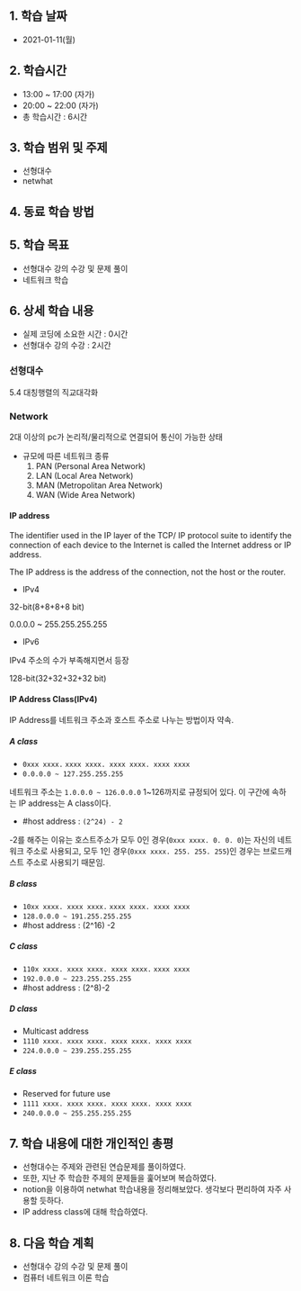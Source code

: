 ## 1. 학습 날짜
+ 2021-01-11(월)

## 2. 학습시간
+ 13:00 ~ 17:00 (자가)   
+ 20:00 ~ 22:00 (자가)
+ 총 학습시간 : 6시간

## 3. 학습 범위 및 주제
+ 선형대수
+ netwhat

## 4. 동료 학습 방법


## 5. 학습 목표
+ 선형대수 강의 수강 및 문제 풀이
+ 네트워크 학습

## 6. 상세 학습 내용
+ 실제 코딩에 소요한 시간 : 0시간    
+ 선형대수 강의 수강 :  2시간 
    
### 선형대수
5.4 대칭행렬의 직교대각화

### Network

2대 이상의 pc가 논리적/물리적으로 연결되어 통신이 가능한 상태

- 규모에 따른 네트워크 종류
    1. PAN (Personal Area Network)
    2. LAN (Local Area Network)
    3. MAN (Metropolitan Area Network)
    4. WAN (Wide Area Network)

#### IP address

The identifier used in the IP layer of the TCP/ IP protocol suite to identify the connection of each device to the Internet is called the Internet address or IP address.

The IP address is the address of the connection, not the host or the router.

- IPv4

32-bit(8+8+8+8 bit)

0.0.0.0 ~ 255.255.255.255

- IPv6

IPv4 주소의 수가 부족해지면서 등장

128-bit(32+32+32+32 bit)

#### IP Address Class(IPv4)
IP Address를 네트워크 주소과 호스트 주소로 나누는 방법이자 약속.

##### A class

- `0xxx xxxx.`  `xxxx xxxx. xxxx xxxx. xxxx xxxx`
- `0.0.0.0 ~ 127.255.255.255`

네트워크 주소는 `1.0.0.0 ~ 126.0.0.0`  1~126까지로 규정되어 있다. 이 구간에 속하는 IP address는 A class이다.

- #host address : `(2^24) - 2`

-2를 해주는 이유는 호스트주소가 모두 0인 경우(`0xxx xxxx. 0. 0. 0`)는 자신의 네트워크 주소로 사용되고, 모두 1인 경우(`0xxx xxxx. 255. 255. 255`)인 경우는 브로드캐스트 주소로 사용되기 때문임.

##### B class

- `10xx xxxx. xxxx xxxx.`  `xxxx xxxx. xxxx xxxx`
- `128.0.0.0 ~ 191.255.255.255`
- #host address : (2^16) -2

##### C class

- `110x xxxx. xxxx xxxx. xxxx xxxx.`  `xxxx xxxx`
- `192.0.0.0 ~ 223.255.255.255`
- #host address : (2^8)-2

##### D class

- Multicast address
- `1110 xxxx. xxxx xxxx. xxxx xxxx. xxxx xxxx`
- `224.0.0.0 ~ 239.255.255.255`

##### E class

- Reserved for future use
- `1111 xxxx. xxxx xxxx. xxxx xxxx. xxxx xxxx`
- `240.0.0.0 ~ 255.255.255.255`


## 7. 학습 내용에 대한 개인적인 총평
+ 선형대수는 주제와 관련된 연습문제를 풀이하였다.
+ 또한, 지난 주 학습한 주제의 문제들을 훑어보며 복습하였다.
+ notion을 이용하여 netwhat 학습내용을 정리해보았다. 생각보다 편리하여 자주 사용할 듯하다.
+ IP address class에 대해 학습하였다.

## 8. 다음 학습 계획
+ 선형대수 강의 수강 및 문제 풀이
+ 컴퓨터 네트워크 이론 학습